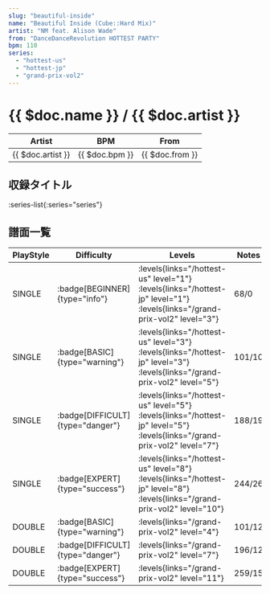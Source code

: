```yaml
---
slug: "beautiful-inside"
name: "Beautiful Inside (Cube::Hard Mix)"
artist: "NM feat. Alison Wade"
from: "DanceDanceRevolution HOTTEST PARTY"
bpm: 110
series:
  - "hottest-us"
  - "hottest-jp"
  - "grand-prix-vol2"
---
```


# {{ $doc.name }} / {{ $doc.artist }}

|Artist|BPM|From|
|------|---|----|
|{{ $doc.artist }}|{{ $doc.bpm }}|{{ $doc.from }}|

## 収録タイトル

:series-list{:series="series"}

## 譜面一覧

|PlayStyle|Difficulty|Levels|Notes|Movie|
|---------|----------|------|-----|-----|
|SINGLE| :badge[BEGINNER]{type="info"}| :levels{links="/hottest-us" level="1"} :levels{links="/hottest-jp" level="1"} :levels{links="/grand-prix-vol2" level="3"}|68/0||
|SINGLE| :badge[BASIC]{type="warning"}| :levels{links="/hottest-us" level="3"} :levels{links="/hottest-jp" level="3"} :levels{links="/grand-prix-vol2" level="5"}|101/10||
|SINGLE| :badge[DIFFICULT]{type="danger"}| :levels{links="/hottest-us" level="5"} :levels{links="/hottest-jp" level="5"} :levels{links="/grand-prix-vol2" level="7"}|188/19||
|SINGLE| :badge[EXPERT]{type="success"}| :levels{links="/hottest-us" level="8"} :levels{links="/hottest-jp" level="8"} :levels{links="/grand-prix-vol2" level="10"}|244/26||
|DOUBLE| :badge[BASIC]{type="warning"}| :levels{links="/grand-prix-vol2" level="4"}|101/12||
|DOUBLE| :badge[DIFFICULT]{type="danger"}| :levels{links="/grand-prix-vol2" level="7"}|196/12||
|DOUBLE| :badge[EXPERT]{type="success"}| :levels{links="/grand-prix-vol2" level="11"}|259/15||
